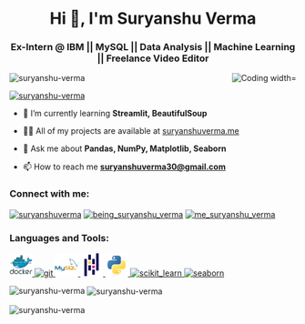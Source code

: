 <h1 align="center">Hi 👋, I'm Suryanshu Verma</h1>
<h3 align="center">Ex-Intern @ IBM || MySQL || Data Analysis || Machine Learning || Freelance Video Editor</h3>
<img align="right" alt="Coding width="400" src="https://gist.githubusercontent.com/lianperson/5f0f52604b03ad80c82db790c474993c/raw/88f20c9d749d756be63f22b09f3c4ac570bc5101/programming.gif">

<p align="left"> <img src="https://komarev.com/ghpvc/?username=suryanshu-verma&label=Profile%20views&color=0e75b6&style=flat" alt="suryanshu-verma" /> </p>

<p align="left"> <a href="https://github.com/ryo-ma/github-profile-trophy"><img src="https://github-profile-trophy.vercel.app/?username=suryanshu-verma" alt="suryanshu-verma" /></a> </p>

- 🌱 I’m currently learning **Streamlit, BeautifulSoup**

- 👨‍💻 All of my projects are available at [suryanshuverma.me](https://suryanshuverma.me/)

- 💬 Ask me about **Pandas, NumPy, Matplotlib, Seaborn**

- 📫 How to reach me **suryanshuverma30@gmail.com**

<h3 align="left">Connect with me:</h3>
<p align="left">
<a href="https://kaggle.com/suryanshuverma" target="blank"><img align="center" src="https://raw.githubusercontent.com/rahuldkjain/github-profile-readme-generator/master/src/images/icons/Social/kaggle.svg" alt="suryanshuverma" height="30" width="40" /></a>
<a href="https://instagram.com/being_suryanshu_verma" target="blank"><img align="center" src="https://raw.githubusercontent.com/rahuldkjain/github-profile-readme-generator/master/src/images/icons/Social/instagram.svg" alt="being_suryanshu_verma" height="30" width="40" /></a>
<a href="https://www.leetcode.com/me_suryanshu_verma" target="blank"><img align="center" src="https://raw.githubusercontent.com/rahuldkjain/github-profile-readme-generator/master/src/images/icons/Social/leet-code.svg" alt="me_suryanshu_verma" height="30" width="40" /></a>
</p>

<h3 align="left">Languages and Tools:</h3>
<p align="left"> <a href="https://www.docker.com/" target="_blank" rel="noreferrer"> <img src="https://raw.githubusercontent.com/devicons/devicon/master/icons/docker/docker-original-wordmark.svg" alt="docker" width="40" height="40"/> </a> <a href="https://git-scm.com/" target="_blank" rel="noreferrer"> <img src="https://www.vectorlogo.zone/logos/git-scm/git-scm-icon.svg" alt="git" width="40" height="40"/> </a> <a href="https://www.mysql.com/" target="_blank" rel="noreferrer"> <img src="https://raw.githubusercontent.com/devicons/devicon/master/icons/mysql/mysql-original-wordmark.svg" alt="mysql" width="40" height="40"/> </a> <a href="https://pandas.pydata.org/" target="_blank" rel="noreferrer"> <img src="https://raw.githubusercontent.com/devicons/devicon/2ae2a900d2f041da66e950e4d48052658d850630/icons/pandas/pandas-original.svg" alt="pandas" width="40" height="40"/> </a> <a href="https://www.python.org" target="_blank" rel="noreferrer"> <img src="https://raw.githubusercontent.com/devicons/devicon/master/icons/python/python-original.svg" alt="python" width="40" height="40"/> </a> <a href="https://scikit-learn.org/" target="_blank" rel="noreferrer"> <img src="https://upload.wikimedia.org/wikipedia/commons/0/05/Scikit_learn_logo_small.svg" alt="scikit_learn" width="40" height="40"/> </a> <a href="https://seaborn.pydata.org/" target="_blank" rel="noreferrer"> <img src="https://seaborn.pydata.org/_images/logo-mark-lightbg.svg" alt="seaborn" width="40" height="40"/> </a> </p>

<p><img align="left" src="https://github-readme-stats.vercel.app/api/top-langs?username=suryanshu-verma&show_icons=true&locale=en&layout=compact" alt="suryanshu-verma" /></p>

<p>&nbsp;<img align="center" src="https://github-readme-stats.vercel.app/api?username=suryanshu-verma&show_icons=true&locale=en" alt="suryanshu-verma" /></p>

<p><img align="center" src="https://github-readme-streak-stats.herokuapp.com/?user=suryanshu-verma&" alt="suryanshu-verma" /></p>
